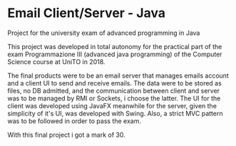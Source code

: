 # Email Client/Server - Java
Project for the university exam of advanced programming in Java

This project was developed in total autonomy for the practical part of the exam Programmazione III (advanced java programming) of the Computer Science course at UniTO in 2018.

The final products were to be an email server that manages emails account and a client UI to send and receive emails. The data were to be stored as files, no DB admitted, and the communication between client and server was to be managed by RMI or Sockets, i choose the latter.
The UI for the client was developed using JavaFX meanwhile for the server, given the simplicity of it's UI, was developed with Swing.
Also, a strict MVC pattern was to be followed in order to pass the exam.

With this final project i got a mark of 30.
